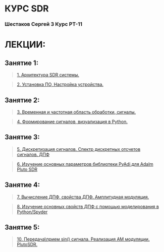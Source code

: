 # КУРС SDR
### Шестаков Сергей 3 Курс РТ-11
# ЛЕКЦИИ:
## Занятие 1:
> [1. Архитектура SDR системы.](https://humble-ballcap-e09.notion.site/1-SDR-bf05fc1219da419d88d15f950007c08d?pvs=4)

>  [2. Установка ПО, Настройка устройства.](https://humble-ballcap-e09.notion.site/2-84a9d15f81834c58a86af70a76991cec)
## Занятие 2:
>[3. Временная и частотная область обработки, сигналы.](https://humble-ballcap-e09.notion.site/3-022075c5872a478a986df83e3e5dd6dd?pvs=4)

>  [4. Формирование сигналов, визуализация в Python.](https://humble-ballcap-e09.notion.site/4-Python-5f78caed6b4c4d919115c5489dd4ffae?pvs=4)
## Занятие 3:
> [5. Дискретизация сигналов. Спектр дискретных отсчетов сигналов. ДПФ](https://humble-ballcap-e09.notion.site/5-5f9904dc31f747379b47610a5625be65?pvs=4)

> [6. Изучение основных параметров библиотеки PyAdi для Adalm Pluto SDR](https://humble-ballcap-e09.notion.site/6-PyAdi-Adalm-Pluto-SDR-7dabe605bb7243e3b8cb02ff208ca2bf?pvs=4)

## Занятие 4:

> [7. Вычисление ДПФ, свойства ДПФ. Амплитудная модуляция.](https://humble-ballcap-e09.notion.site/7-0ee2669e5e8144f39ed11d8455609fc2?pvs=25)

> [8. Изучение основных свойств ДПФ с помощью моделирования в  Python/Spyder](https://humble-ballcap-e09.notion.site/8-Python-Spyder-c8f1d4266bd0468caadda311c2e6f812?pvs=25)

## Занятие 5:

> [10. Передача\прием sin() сигнала. Реализация АМ модуляции. PlutoSDR.](https://humble-ballcap-e09.notion.site/10-sin-PlutoSDR-33d96c13fe9142c3bdceb2ede48f7a50?pvs=25)


